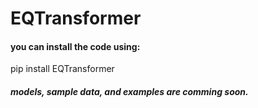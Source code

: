 # EQTransformer

#### you can install the code using:
pip install EQTransformer

##### models, sample data, and examples are comming soon. 
